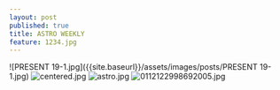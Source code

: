 ```yaml
---
layout: post
published: true
title: ASTRO WEEKLY
feature: 1234.jpg
---
```

![PRESENT 19-1.jpg]({{site.baseurl}}/assets/images/posts/PRESENT 19-1.jpg)
![centered.jpg]({{site.baseurl}}/assets/images/posts/centered.jpg)
![astro.jpg]({{site.baseurl}}/assets/images/posts/astro.jpg)
![0112122998692005.jpg]({{site.baseurl}}/assets/images/posts/0112122998692005.jpg)
